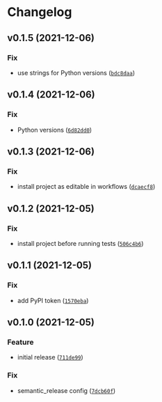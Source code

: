 # Changelog

<!--next-version-placeholder-->

## v0.1.5 (2021-12-06)
### Fix
* use strings for Python versions ([`bdc8daa`](https://github.com/MicaelJarniac/timematic/commit/bdc8daad99159c7a5c10714f1033046ccf3e2f02))

## v0.1.4 (2021-12-06)
### Fix
* Python versions ([`6d82dd0`](https://github.com/MicaelJarniac/timematic/commit/6d82dd0db090272708d0cdf7443060af8863a147))

## v0.1.3 (2021-12-06)
### Fix
* install project as editable in workflows ([`dcaecf8`](https://github.com/MicaelJarniac/timematic/commit/dcaecf83673f051130af9287b1d63825ca9390b9))

## v0.1.2 (2021-12-05)
### Fix
* install project before running tests ([`506c4b6`](https://github.com/MicaelJarniac/timematic/commit/506c4b6d9013dc264563d167b29ce91d2f82bd0a))

## v0.1.1 (2021-12-05)
### Fix
* add PyPI token ([`1570eba`](https://github.com/MicaelJarniac/timematic/commit/1570ebabdc2fd317879dcaa9c58aee10cc9d87d7))

## v0.1.0 (2021-12-05)
### Feature
* initial release ([`711de99`](https://github.com/MicaelJarniac/timematic/commit/711de997284a2728a211693ad0bce918cb5dc578))

### Fix
* semantic_release config ([`7dcb60f`](https://github.com/MicaelJarniac/timematic/commit/7dcb60ff5b3277c0d3b5399422270f62898b501a))
